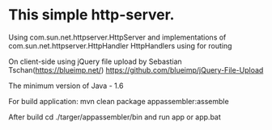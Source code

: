 # This simple http-server.
Using com.sun.net.httpserver.HttpServer and implementations of com.sun.net.httpserver.HttpHandler
HttpHandlers using for routing

On client-side using jQuery file upload by Sebastian Tschan(https://blueimp.net/) https://github.com/blueimp/jQuery-File-Upload

The minimum version of Java - 1.6

For build application:
mvn clean package appassembler:assemble

After build cd ./targer/appassembler/bin
and run app or app.bat

